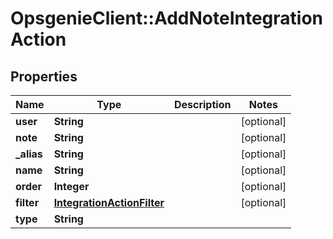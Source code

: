 # OpsgenieClient::AddNoteIntegrationAction

## Properties
Name | Type | Description | Notes
------------ | ------------- | ------------- | -------------
**user** | **String** |  | [optional] 
**note** | **String** |  | [optional] 
**_alias** | **String** |  | [optional] 
**name** | **String** |  | [optional] 
**order** | **Integer** |  | [optional] 
**filter** | [**IntegrationActionFilter**](IntegrationActionFilter.md) |  | [optional] 
**type** | **String** |  | 


